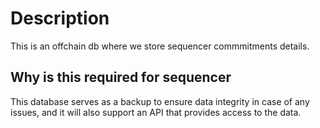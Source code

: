 # Description
This is an offchain db where we store sequencer commmitments details.

## Why is this required for sequencer
This database serves as a backup to ensure data integrity in case of any issues, and it will also support an API that provides access to the data.